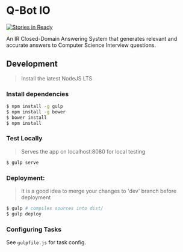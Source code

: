 # Q-Bot IO

[![Stories in Ready](https://badge.waffle.io/techcats/qbotio.png?label=ready&title=Ready)](https://waffle.io/techcats/qbotio)

An IR Closed-Domain Answering System that generates relevant and accurate answers to Computer Science Interview questions.

## Development

> Install the latest NodeJS LTS

### Install dependencies

```bash
$ npm install -g gulp
$ npm install -g bower
$ bower install
$ npm install
```

### Test Locally

> Serves the app on localhost:8080 for local testing

```bash
$ gulp serve
```

### Deployment:

> It is a good idea to merge your changes to 'dev' branch before deployment

```bash
$ gulp # compiles sources into dist/
$ gulp deploy
```

### Configuring Tasks

See `gulpfile.js` for task config.
